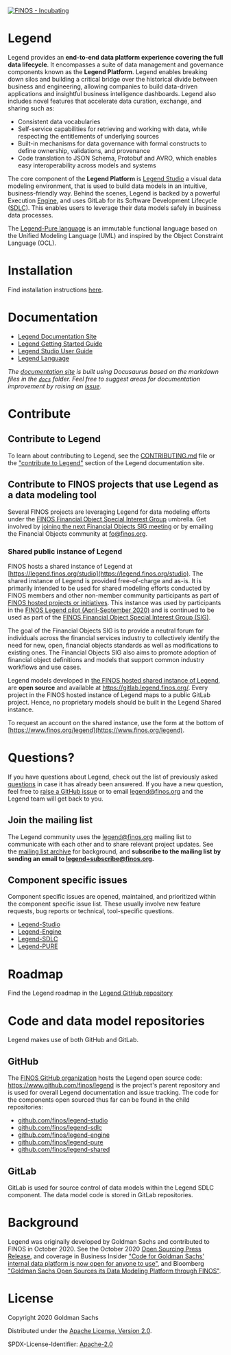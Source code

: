 [![FINOS - Incubating](https://cdn.jsdelivr.net/gh/finos/contrib-toolbox@master/images/badge-incubating.svg)](https://finosfoundation.atlassian.net/wiki/display/FINOS/Incubating)


# Legend

Legend provides an **end-to-end data platform experience covering the full data lifecycle**. It encompasses a suite of data management and governance components known as the **Legend Platform**. Legend enables breaking down silos and building a critical bridge over the historical divide between business and engineering, allowing companies to build data-driven applications and insightful business intelligence dashboards. Legend also includes novel features that accelerate data curation, exchange, and sharing such as:

* Consistent data vocabularies
* Self-service capabilities for retrieving and working with data, while respecting the entitlements of underlying sources
* Built-in mechanisms for data governance with formal constructs to define ownership, validations, and provenance 
* Code translation to JSON Schema, Protobuf and AVRO, which enables easy interoperability across models and systems

The core component of the **Legend Platform** is [Legend Studio](https://github.com/finos/legend-studio) a visual data modeling environment, that is used to build data models in an intuitive, business-friendly way. Behind the scenes, Legend is backed by a powerful Execution [Engine](https://github.com/finos/legend-engine), and uses GitLab for its Software Development Lifecycle ([SDLC](https://github.com/finos/legend-sdlc)). This enables users to leverage their data models safely in business data processes.

The [Legend-Pure language](https://github.com/finos/legend-pure) is an immutable functional language based on the Unified Modeling Language (UML) and inspired by the Object Constraint Language (OCL).

# Installation
Find installation instructions [here](https://legend.finos.org/docs/installation/installation-guide).

# Documentation  
* [Legend Documentation Site](https://legend.finos.org/)
* [Legend Getting Started Guide](https://legend.finos.org/docs/getting-started/getting-started-guide)
* [Legend Studio User Guide](https://github.com/finos/legend-studio)
* [Legend Language](https://legend.finos.org/docs/language/legend-language)

_The [documentation site](https://legend.finos.org) is built using Docusaurus based on the markdown files in the [`docs`](/docs/) folder._
_Feel free to suggest areas for documentation improvement by raising an [issue](https://github.com/finos/legend/issues)_.

# Contribute

## Contribute to Legend
To learn about contributing to Legend, see the [CONTRIBUTING.md](CONTRIBUTING.md) file or the ["contribute to Legend"](https://legend.finos.org/docs/getting-started/contribute-to-legend) section of the Legend documentation site.

## Contribute to FINOS projects that use Legend as a data modeling tool
Several FINOS projects are leveraging Legend for data modeling efforts under the [FINOS Financial Object Special Interest Group](https://github.com/finos/financial-objects) umbrella. Get involved by [joining the next Financial Objects SIG meeting](https://github.com/finos/financial-objects/issues?q=label%3Ameeting) or by emailing the Financial Objects community at [fo@finos.org](mailto:fo@finos.org).

### Shared public instance of Legend
FINOS hosts a shared instance of Legend at [https://legend.finos.org/studio](https://legend.finos.org/studio). The shared instance of Legend is provided free-of-charge and as-is. It is primarily intended to be used for shared modeling efforts conducted by FINOS members and other non-member community participants as part of [FINOS hosted projects or initiatives](https://landscape.finos.org/). 
This instance was used by participants in the [FINOS Legend pilot (April-September 2020)](https://www.finos.org/hubfs/FINOS/assets/FINOS%20Legend%20Case%20Study%202021.pdf?hsLang=en-us) and is continued to be used as part of the [FINOS Financial Object Special Interest Group (SIG)](https://github.com/finos/financial-objects). 

The goal of the Financial Objects SIG is to provide a neutral forum for individuals across the financial services industry to collectively identify the need for new, open, financial objects standards as well as modifications to existing ones. The Financial Objects SIG also aims to promote adoption of financial object definitions and models that support common industry workflows and use cases.

Legend models developed in [the FINOS hosted shared instance of Legend](https://legend.finos.org/studio), are **open source** and available at https://gitlab.legend.finos.org/. Every project in the FINOS hosted instance of Legend maps to a public GitLab project. Hence, no proprietary models should be built in the Legend Shared instance.

To request an account on the shared instance, use the form at the bottom of [https://www.finos.org/legend](https://www.finos.org/legend).

# Questions?
If you have questions about Legend, check out the list of previously asked [questions](https://github.com/finos/legend/issues?q=label%3Aquestion) in case it has already been answered. If you have a new question, feel free to [raise a GitHub issue](https://github.com/finos/legend/issues/new?assignees=&labels=&template=Support_question.md&title=) or to email [legend@finos.org](mailto:legend@finos.org) and the Legend team will get back to you.

## Join the mailing list
The Legend community uses the legend@finos.org mailing list to communicate with each other and to share relevant project updates. See the [mailing list archive](https://groups.google.com/a/finos.org/g/legend) for background, and **subscribe to the mailing list by sending an email to [legend+subscribe@finos.org](mailto:legend+subscribe@finos.org).**

## Component specific issues
Component specific issues are opened, maintained, and prioritized within the component specific issue list. These usually involve new feature requests, bug reports or technical, tool-specific questions.
* [Legend-Studio](https://github.com/finos/legend-studio/issues)
* [Legend-Engine](https://github.com/finos/legend-engine/issues)
* [Legend-SDLC](https://github.com/finos/legend-sdlc/issues)
* [Legend-PURE](https://github.com/finos/legend-pure/issues)

# Roadmap
Find the Legend roadmap in the [Legend GitHub repository](https://github.com/finos/legend/wiki/Roadmap)

# Code and data model repositories
Legend makes use of both GitHub and GitLab.

## GitHub
The [FINOS GitHub organization](https://github.com/finos/) hosts the Legend open source code: https://www.github.com/finos/legend is the project's parent repository and is used for overall Legend documentation and issue tracking. The code for the components open sourced thus far can be found in the child repositories: 

* [github.com/finos/legend-studio](https://github.com/finos/legend-studio)
* [github.com/finos/legend-sdlc](https://github.com/finos/legend-sdlc)
* [github.com/finos/legend-engine](https://github.com/finos/legend-engine)
* [github.com/finos/legend-pure](https://github.com/finos/legend-pure)
* [github.com/finos/legend-shared](https://github.com/finos/legend-shared)

## GitLab
GitLab is used for source control of data models within the Legend SDLC component. The data model code is stored in GitLab repositories.

# Background
Legend was originally developed by Goldman Sachs and contributed to FINOS in October 2020. See the October 2020 [Open Sourcing Press Release](https://www.finos.org/press/goldman-sachs-open-sources-its-data-modeling-platform-through-finos), and coverage in Business Insider ["Code for Goldman Sachs' internal data platform is now open for anyone to use"](https://www.businessinsider.com/code-for-goldmans-data-platform-legend-open-sharing-github-2020-10), and Bloomberg ["Goldman Sachs Open Sources its Data Modeling Platform through FINOS"](https://www.bloomberg.com/press-releases/2020-10-19/goldman-sachs-open-sources-its-data-modeling-platform-through-finos).

# License
Copyright 2020 Goldman Sachs

Distributed under the [Apache License, Version 2.0](http://www.apache.org/licenses/LICENSE-2.0).

SPDX-License-Identifier: [Apache-2.0](https://spdx.org/licenses/Apache-2.0)
